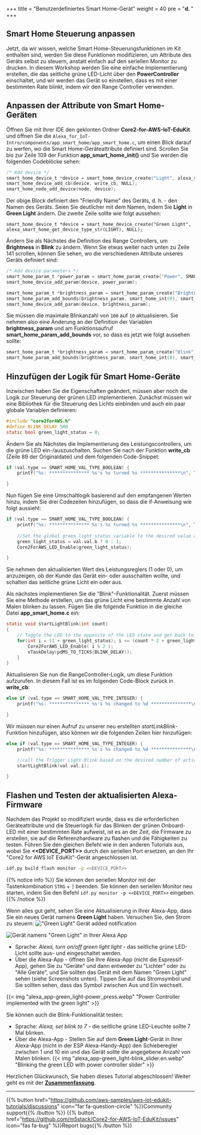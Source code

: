 +++
title = "Benutzerdefiniertes Smart Home-Gerät"
weight = 40
pre = "<b>d. </b>"
+++

## Smart Home Steuerung anpassen
Jetzt, da wir wissen, welche Smart Home-Steuerungsfunktionen im Kit enthalten sind, werden Sie diese Funktionen modifizieren, um Attribute des Geräts selbst zu steuern, anstatt einfach auf den seriellen Monitor zu drucken. In diesem Workshop werden Sie eine einfache Implementierung erstellen, die das seitliche grüne LED-Licht über den **PowerController** einschaltet, und wir werden das Gerät so einstellen, dass es mit einer bestimmten Rate blinkt, indem wir den Range Controller verwenden.

## Anpassen der Attribute von Smart Home-Geräten
Öffnen Sie mit Ihrer IDE den geklonten Ordner **Core2-for-AWS-IoT-EduKit** und öffnen Sie die `Alexa_for_IoT-Intro/components/app_smart_home/app_smart_home.c`, um einen Blick darauf zu werfen, wo die Smart Home-Geräteattribute definiert sind. Scrollen Sie bis zur Zeile 109 der Funktion **app_smart_home_init()**  und Sie werden die folgenden Codeblöcke sehen:

```c
/* Add device */
smart_home_device_t *device = smart_home_device_create("Light", alexa_smart_home_get_device_type_str(LIGHT), NULL);
smart_home_device_add_cb(device, write_cb, NULL);
smart_home_node_add_device(node, device);
```

Der obige Block definiert den "Friendly Name" des Geräts, d. h. - den Namen des Geräts. Seien Sie deutlicher mit dem Namen, indem Sie **Light** in **Green Light** ändern. Die zweite Zeile sollte wie folgt aussehen:

`smart_home_device_t *device = smart_home_device_create("Green Light", alexa_smart_home_get_device_type_str(LIGHT), NULL);`

Ändern Sie als Nächstes die Definition des Range Controllers, um **Brightness** in **Blink** zu ändern. Wenn Sie etwas weiter nach unten zu Zeile 141 scrollen, können Sie sehen, wo die verschiedenen Attribute unseres Geräts definiert sind:

```c
/* Add device parameters */
smart_home_param_t *power_param = smart_home_param_create("Power", SMART_HOME_PARAM_POWER, smart_home_bool(true), SMART_HOME_PROP_FLAG_READ | SMART_HOME_PROP_FLAG_WRITE | SMART_HOME_PROP_FLAG_PERSIST);
smart_home_device_add_param(device, power_param);

smart_home_param_t *brightness_param = smart_home_param_create("Brightness", SMART_HOME_PARAM_RANGE, smart_home_int(100), SMART_HOME_PROP_FLAG_READ | SMART_HOME_PROP_FLAG_WRITE | SMART_HOME_PROP_FLAG_PERSIST);
smart_home_param_add_bounds(brightness_param, smart_home_int(0), smart_home_int(100), smart_home_int(1));
smart_home_device_add_param(device, brightness_param);
```

Sie müssen die maximale Blinkanzahl von `100` auf `10` aktualisieren. Sie nehmen also eine Änderung an der Definition der Variablen **brightness_param** und am Funktionsaufruf **smart_home_param_add_bounds** vor, so dass es jetzt wie folgt aussehen sollte:

```c
smart_home_param_t *brightness_param = smart_home_param_create("Blink", SMART_HOME_PARAM_RANGE, smart_home_int(10), SMART_HOME_PROP_FLAG_READ | SMART_HOME_PROP_FLAG_WRITE | SMART_HOME_PROP_FLAG_PERSIST);
smart_home_param_add_bounds(brightness_param, smart_home_int(0), smart_home_int(10), smart_home_int(1));
```

## Hinzufügen der Logik für Smart Home-Geräte
Inzwischen haben Sie die Eigenschaften geändert, müssen aber noch die Logik zur Steuerung der grünen LED implementieren. Zunächst müssen wir eine Bibliothek für die Steuerung des Lichts einbinden und auch ein paar globale Variablen definieren:
```c
#include "core2forAWS.h"
#define BLINK_DELAY 500
static bool green_light_status = 0;
```

Ändern Sie als Nächstes die Implementierung des Leistungscontrollers, um die grüne LED ein-/auszuschalten. Suchen Sie nach der Funktion **write_cb**  (Zeile 89 der Originaldatei) und dem folgenden Code-Snippet:
```c
if (val.type == SMART_HOME_VAL_TYPE_BOOLEAN) {
    printf("%s: *************** %s's %s turned %s ***************\n", TAG, device_name, param_name, val.val.b ? "ON" : "OFF");

}
```

Nun fügen Sie eine Umschaltlogik basierend auf den empfangenen Werten hinzu, indem Sie drei Codezeilen hinzufügen, so dass die if-Anweisung wie folgt aussieht:
```c
if (val.type == SMART_HOME_VAL_TYPE_BOOLEAN) {
    printf("%s: *************** %s's %s turned %s ***************\n", TAG, device_name, param_name, val.val.b ? "ON" : "OFF");
    
    //Set the global green_light_status variable to the desired value and set the GPIO1 value the right setting (on/off)
    green_light_status = val.val.b ? 0 : 1;
    Core2ForAWS_LED_Enable(green_light_status);

}
```

Sie nehmen den aktualisierten Wert des Leistungsreglers (1 oder 0), um anzuzeigen, ob der Kunde das Gerät ein- oder ausschalten wollte, und schalten das seitliche grüne Licht ein oder aus.

Als nächstes implementieren Sie die "Blink"-Funktionalität. Zuerst müssen Sie eine Methode erstellen, um das grüne Licht eine bestimmte Anzahl von Malen blinken zu lassen. Fügen Sie die folgende Funktion in die gleiche Datei **app_smart_home.c** ein:
```c
static void startLightBlink(int count)
{    
    // Toggle the LED to the opposite of the LED state and get back to the original LED state at the end
    for(int i = (1 + green_light_status); i <= (count * 2 + green_light_status); i++) {
        Core2ForAWS_LED_Enable( i % 2 );
        vTaskDelay(pdMS_TO_TICKS(BLINK_DELAY));
    }
}
```

Aktualisieren Sie nun die RangeController-Logik, um diese Funktion aufzurufen. In diesem Fall ist es im folgenden Code-Block zurück in **write_cb**:
```c
else if (val.type == SMART_HOME_VAL_TYPE_INTEGER) {
    printf("%s: *************** %s's %s changed to %d ***************\n", TAG, device_name, param_name, val.val.i);

}
```

Wir müssen nur einen Aufruf zu unserer neu erstellten *startLinkBlink*-Funktion hinzufügen, also können wir die folgenden Zeilen hier hinzufügen:
```c
else if (val.type == SMART_HOME_VAL_TYPE_INTEGER) {
    printf("%s: *************** %s's %s changed to %d ***************\n", TAG, device_name, param_name, val.val.i);

    //call the Trigger Light Blink based on the desired number of actions
    startLightBlink(val.val.i);        

}
```

## Flashen und Testen der aktualisierten Alexa-Firmware
Nachdem das Projekt so modifiziert wurde, dass es die erforderlichen Geräteattribute und die Steuerlogik für das Blinken der grünen Onboard-LED mit einer bestimmten Rate aufweist, ist es an der Zeit, die Firmware zu erstellen, sie auf die Referenzhardware zu flashen und die Fähigkeiten zu testen. Führen Sie den gleichen Befehl wie in den anderen Tutorials aus, wobei Sie **<<DEVICE_PORT>>** durch den seriellen Port ersetzen, an den Ihr "Core2 for AWS IoT EduKit"-Gerät angeschlossen ist.

```bash
idf.py build flash monitor -p <<DEVICE_PORT>>
```
{{% notice info %}}
Sie können den seriellen Monitor mit der Tastenkombination `STRG` + `]` beenden. Sie können den seriellen Monitor neu starten, indem Sie den Befehl `idf.py monitor -p <<DEVICE_PORT>>` eingeben.
{{% /notice %}}

Wenn alles gut geht, sehen Sie eine Aktualisierung in Ihrer Alexa-App, dass Sie ein neues Gerät namens **Green Light** haben. Versuchen Sie, den Strom zu steuern: 
!["Green Light" Gerät added notification](custom-smart-home-device/alexa_app-green_light-found.en.jpg?height=500px&classes=shadow)

![Gerät namens "Green Light" in Ihrer Alexa App](custom-smart-home-device/alexa_app-green_light-power_on.en.png?height=500px&classes=shadow)

* Sprache: _Alexa, turn on/off green light light_ - das seitliche grüne LED-Licht sollte aus- und eingeschaltet werden.
* Über die Alexa-App - öffnen Sie Ihre Alexa-App (nicht die Espressif-App), gehen Sie zu "Geräte" und dann entweder zu "Lichter" oder zu "Alle Geräte", und Sie sollten das Gerät mit dem Namen "Green Light" sehen (siehe Screenshots unten). Tippen Sie auf das Stromsymbol und Sie sollten sehen, dass das Symbol zwischen Aus und Ein wechselt.

{{< img "alexa_app-green_light-power_press.webp" "Power Controller implemented with the green light" >}}

Sie können auch die Blink-Funktionalität testen:

* Sprache: _Alexa, set blink to 7_ - die seitliche grüne LED-Leuchte sollte 7 Mal blinken.
* Über die Alexa-App - Stellen Sie auf dem **Green Light**-Gerät in Ihrer Alexa-App (nicht in der ESP Alexa-Handy-App) den Schieberegler zwischen 1 und 10 ein und das Gerät sollte die angegebene Anzahl von Malen blinken.
{{< img "alexa_app-green_light-blink_slider.en.webp" "Blinking the green LED with power controller slider" >}}

Herzlichen Glückwunsch, Sie haben dieses Tutorial abgeschlossen! Weiter geht es mit der [**Zusammenfassung**](/de/intro-to-alexa-for-iot/conclusion.html).

---
{{% button href="https://github.com/aws-samples/aws-iot-edukit-tutorials/discussions" icon="far fa-question-circle" %}}Community support{{% /button %}} {{% button href="https://github.com/m5stack/Core2-for-AWS-IoT-EduKit/issues" icon="fas fa-bug" %}}Report bugs{{% /button %}}